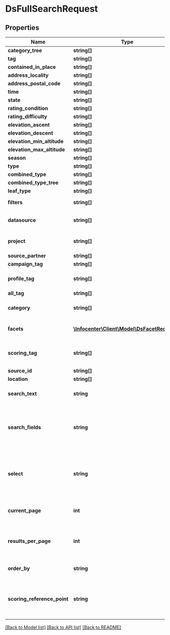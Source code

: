 # DsFullSearchRequest

## Properties
Name | Type | Description | Notes
------------ | ------------- | ------------- | -------------
**category_tree** | **string[]** |  | [optional] 
**tag** | **string[]** |  | [optional] 
**contained_in_place** | **string[]** |  | [optional] 
**address_locality** | **string[]** |  | [optional] 
**address_postal_code** | **string[]** |  | [optional] 
**time** | **string[]** |  | [optional] 
**state** | **string[]** |  | [optional] 
**rating_condition** | **string[]** |  | [optional] 
**rating_difficulty** | **string[]** |  | [optional] 
**elevation_ascent** | **string[]** |  | [optional] 
**elevation_descent** | **string[]** |  | [optional] 
**elevation_min_altitude** | **string[]** |  | [optional] 
**elevation_max_altitude** | **string[]** |  | [optional] 
**season** | **string[]** |  | [optional] 
**type** | **string[]** |  | [optional] 
**combined_type** | **string[]** |  | [optional] 
**combined_type_tree** | **string[]** |  | [optional] 
**leaf_type** | **string[]** |  | [optional] 
**filters** | **string[]** | Optional. Odata strings for filters | [optional] 
**datasource** | **string[]** | Optional. Determines one or many datasources used to filter data | [optional] 
**project** | **string[]** | Optional. Determines one or many projects used to filter data | [optional] 
**source_partner** | **string[]** |  | [optional] 
**campaign_tag** | **string[]** |  | [optional] 
**profile_tag** | **string[]** | Optional. Determines one or many profile tag by which data will be filtered | [optional] 
**all_tag** | **string[]** |  | [optional] 
**category** | **string[]** | Optional. Determines one or many categories used to filter data | [optional] 
**facets** | [**\Infocenter\Client\Model\DsFacetRequest[]**](DsFacetRequest.md) | Optional. List of facets which will be in the response | [optional] 
**scoring_tag** | **string[]** | Optional. List of tags which will be used for scoring (Beta) of results in the response | [optional] 
**source_id** | **string[]** |  | [optional] 
**location** | **string[]** |  | [optional] 
**search_text** | **string** | Optional. Search for contained string by the searchable fields | [optional] 
**search_fields** | **string** | Optional. When name of fields are specified as a comma separated string (e.g. &#x27;name, description, address/name&#x27;) then only the selected fields will be used for searching. | [optional] 
**select** | **string** | Optional. When name of fields are specified as a comma separated string (e.g. &#x27;name, description, @id, address&#x27;) then only the selected fields will be returned. | [optional] 
**current_page** | **int** | Optional. By default equal 1. Determines which page of results to return in the response | [optional] 
**results_per_page** | **int** | Optional. By default equal 10 for regular request and 50 for pdf request. Determines how many results are in response | [optional] 
**order_by** | **string** | Optional. Determines name of field by which result will be ordered | [optional] 
**scoring_reference_point** | **string** | Optional. Coordinates of point in format &#x27;Longitude,Latitude&#x27; (e.g.: 8.5172912,47.5722339) which will be used for scoring by distance | [optional] 

[[Back to Model list]](../../README.md#documentation-for-models) [[Back to API list]](../../README.md#documentation-for-api-endpoints) [[Back to README]](../../README.md)

